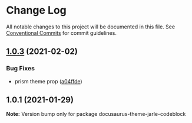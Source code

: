 # Change Log

All notable changes to this project will be documented in this file.
See [Conventional Commits](https://conventionalcommits.org) for commit guidelines.

## [1.0.3](https://github.com/4Catalyzer/docusaurus-plugin-react-metadata/compare/v1.0.2...v1.0.3) (2021-02-02)


### Bug Fixes

* prism theme prop ([a04ffde](https://github.com/4Catalyzer/docusaurus-plugin-react-metadata/commit/a04ffdeefa1eec4bc07aa16917c8732957a2e77f))





## 1.0.1 (2021-01-29)

**Note:** Version bump only for package docusaurus-theme-jarle-codeblock

